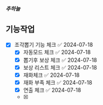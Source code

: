 
##### 추하늘
## 기능작업
- [x] 조각뽑기 기능 체크 ✅ 2024-07-18
	- [x] 자동모드 체크 ✅ 2024-07-18
	- [x] 뽑기후 보상 체크 ✅ 2024-07-18
	- [x] 보상 리스트 체크 ✅ 2024-07-18
	- [x] 재화체크 ✅ 2024-07-18
	- [x] 재화 부족 체크 ✅ 2024-07-18
	- [x] 연출 체크 ✅ 2024-07-18
	- [x] 